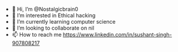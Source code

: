 - 👋 Hi, I’m @Nostalgicbrain0
- 👀 I’m interested in Ethical hacking
- 🌱 I’m currently learning computer science
- 💞️ I’m looking to collaborate on nil
- 📫 How to reach me https://www.linkedin.com/in/sushant-singh-907808217

<!---
Nostalgicbrain0/Nostalgicbrain0 is a ✨ special ✨ repository because its `README.md` (this file) appears on your GitHub profile.
You can click the Preview link to take a look at your changes.
--->
